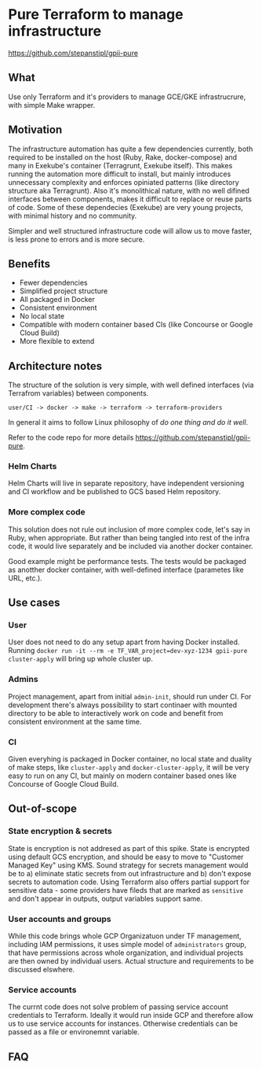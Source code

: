 # Pure Terraform to manage infrastructure

https://github.com/stepanstipl/gpii-pure

## What
Use only Terraform and it's providers to manage GCE/GKE infrastrucrure, with
simple Make wrapper.

## Motivation

The infrastructure automation has quite a few dependencies currently, both
required to be installed on the host (Ruby, Rake, docker-compose) and many in
Exekube's container (Terragrunt, Exekube itself). This makes running the
automation more difficult to install, but mainly introduces unnecessary
complexity and enforces opiniated patterns (like directory structure aka Terragrunt).
Also it's monolithical nature, with no well difined interfaces between
components, makes it difficult to replace or reuse parts of code. Some of these
dependecies (Exekube) are very young projects, with minimal history and no
community.

Simpler and well structured infrastructure code will allow us to move faster,
is less prone to errors and is more secure.

## Benefits
- Fewer dependencies
- Simplified project structure
- All packaged in Docker
- Consistent environment
- No local state
- Compatible with modern container based CIs (like Concourse or Google Cloud
  Build)
- More flexible to extend

## Architecture notes

The structure of the solution is very simple, with well defined
interfaces (via Terrafrom variables) between components.

```
user/CI -> docker -> make -> terraform -> terraform-providers
```

In general it aims to follow Linux philosophy of *do one thing and do it well*.

Refer to the code repo for more details https://github.com/stepanstipl/gpii-pure.

### Helm Charts

Helm Charts will live in separate repository, have independent versioning and CI
workflow and be published to GCS based Helm repository.

### More complex code
This solution does not rule out inclusion of more complex code, let's say in
Ruby, when appropriate. But rather than being tangled into rest of the infra code,
it would live separately and be included via another docker container.

Good example might be performance tests. The tests would be packaged as anotther
docker container, with well-defined interface (parametes like URL, etc.).

## Use cases

### User
User does not need to do any setup apart from having Docker installed. Running
`docker run -it --rm -e TF_VAR_project=dev-xyz-1234 gpii-pure cluster-apply`
will bring up whole cluster up.

### Admins
Project management, apart from initial `admin-init`, should run under CI. For
development there's always possibility to start continaer with mounted directory
to be able to interactively work on code and benefit from consistent environment
at the same time.

### CI
Given everyhing is packaged in Docker container, no local state and duality
of make steps, like `cluster-apply` and `docker-cluster-apply`, it will be
very easy to run on any CI, but mainly on modern container based ones like
Concourse of Google Cloud Build.

## Out-of-scope

### State encryption & secrets
State is encryption is not addresed as part of this spike. State is encrypted
using default GCS encryption, and should be easy to move to "Customer Managed
Key" using KMS.
Sound  strategy for secrets management would be to a) eliminate static secrets
from out infrastructure and b) don't expose secrets to automation code. Using
Terraform also offers partial support for sensitive data - some providers have
fileds that are marked as `sensitive` and don't appear in outputs, output
variables support same.

### User accounts and groups
While this code brings whole GCP Organizatuon under TF management, including IAM
permissions, it uses simple model of `administrators` group, that have
permissions across whole organization, and individual projects are then owned by
individual users. Actual structure and requirements to be discussed elswhere.

### Service accounts
The currnt code does not solve problem of passing service account credentials to
Terraform. Ideally it would run inside GCP and therefore allow us to use
service accounts for instances. Otherwise credentials can be passed as a file or
environemnt variable.

## FAQ
